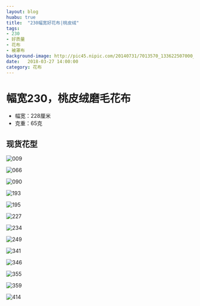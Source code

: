 ```yaml
---
layout: blog
huabu: true
title:  "230幅宽好花布|桃皮绒"
tags:
- 230
- 好质量
- 花布
- 被罩布
background-image: http://pic45.nipic.com/20140731/7013570_133622507000_2.jpg
date:   2018-03-27 14:00:00
category: 花布
---
```


# 幅宽230，桃皮绒磨毛花布

- 幅宽：228厘米
- 克重：65克

## 现货花型

![009](http://ww2.sinaimg.cn/large/0060lm7Tly1fprctl76qyj31ed0hsdmw.jpg)

<!--![040](http://ww1.sinaimg.cn/large/0060lm7Tly1fprcurerfwj31hc0mpti5.jpg)-->

![066](http://wx1.sinaimg.cn/mw690/0060lm7Tly1fq3ufwnyvpj31hc0df7b3.jpg)

![090](http://ww1.sinaimg.cn/large/0060lm7Tly1fprcw3lkb0j31ed0hswm4.jpg)

<!--![139](http://ww4.sinaimg.cn/large/0060lm7Tly1fprcwqcvloj31hc0deadi.jpg)-->

![193](http://ww2.sinaimg.cn/large/0060lm7Tly1fprcy056dlj30zk0eon4t.jpg)

![195](http://ww2.sinaimg.cn/large/0060lm7Tly1fptggb2eulj319k0fywie.jpg)

![227](http://wx2.sinaimg.cn/mw690/0060lm7Tly1fq3uklg6rmj30vm0hsjtm.jpg)

![234](http://wx4.sinaimg.cn/mw690/0060lm7Tly1fq3um5lql9j319k0fjtcd.jpg)

![249](http://wx4.sinaimg.cn/mw690/0060lm7Tly1fq3uncvvjvj31kw0dk1kx.jpg)

![341](http://ww1.sinaimg.cn/large/0060lm7Tly1fprcyr1985j30oa06u40k.jpg)

![346](http://ww1.sinaimg.cn/large/0060lm7Tly1fptgjty7dij30oa0btaav.jpg)

![355](http://wx3.sinaimg.cn/mw690/0060lm7Tly1fq3upwwrw1j31kw0ga1i0.jpg)

<!--![358](http://ww4.sinaimg.cn/large/0060lm7Tly1fprcz9womsj31730e8ngc.jpg)-->

![359](http://wx1.sinaimg.cn/mw690/0060lm7Tly1fq3uqwxmghj31jf0hsnfs.jpg)

![414](http://wx4.sinaimg.cn/mw690/0060lm7Tly1fq3uu1mmjvj30wt08f0yt.jpg)
